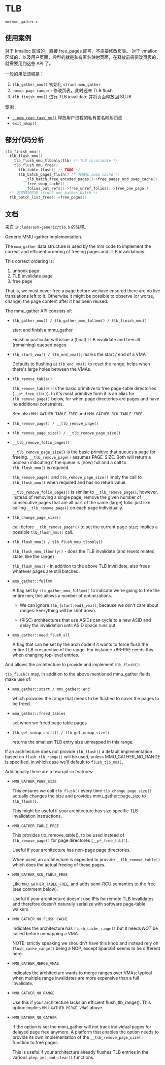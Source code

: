 # TLB

`mm/mmu_gather.c`

## 使用案例

对于 kmalloc 区域的，直接 free_pages 即可，不需要修改页表。
对于 vmalloc 区域的，以及用户页面，典型的就是私有匿名映射页面，在释放前需要改页表的，就需要用到这些 API 了。

一般的用法流程是：

1. `tlb_gather_mmu()` 初始化 `struct mmu_gather`
2. `unmap_page_range()` 修改页表，此时还未 TLB flush
3. `tlb_finish_mmu()` 进行 TLB invalidate 并将页面释放回 SLUB

案例：

- [`__oom_reap_task_mm()`](./oom.md) 释放用户进程的私有匿名映射页面
- `exit_mmap()`

## 部分代码分析

```cpp
tlb_finish_mmu()
  tlb_flush_mmu()
    tlb_flush_mmu_tlbonly(tlb) /* TLB invalidate */
    tlb_flush_mmu_free()
      tlb_table_flush() /* TODO */
      tlb_batch_pages_flush() /* 释放和 swap cache */
        __tlb_batch_free_encoded_pages()->free_pages_and_swap_cache()
          free_swap_cache()
          folios_put_refs()->free_unref_folios()->free_one_page()
  /* 这里释放的是 struct mmu_gather_batch */
  tlb_batch_list_free()->free_pages()
```

## 文档

来自 `include/asm-generic/tlb.h` 的注释。

Generic MMU-gather implementation.

The `mmu_gather` data structure is used by the mm code to implement the
correct and efficient ordering of freeing pages and TLB invalidations.

This correct ordering is:

1. unhook page
2. TLB invalidate page
3. free page

That is, we must never free a page before we have ensured there are no live
translations left to it. Otherwise it might be possible to observe (or
worse, change) the page content after it has been reused.

The mmu_gather API consists of:

- `tlb_gather_mmu() / tlb_gather_mmu_fullmm() / tlb_finish_mmu()`

  start and finish a mmu_gather

  Finish in particular will issue a (final) TLB invalidate and free
  all (remaining) queued pages.

- `tlb_start_vma() / tlb_end_vma()`; marks the start / end of a VMA

  Defaults to flushing at `tlb_end_vma()` to reset the range; helps when
  there's large holes between the VMAs.

- `tlb_remove_table()`

  `tlb_remove_table()` is the basic primitive to free page-table directories
  (`__p*_free_tlb()`). In it's most primitive form it is an alias for
  `tlb_remove_page()` below, for when page directories are pages and have no
  additional constraints.

  See also `MMU_GATHER_TABLE_FREE` and `MMU_GATHER_RCU_TABLE_FREE`.

- `tlb_remove_page() / __tlb_remove_page()`
- `tlb_remove_page_size() / __tlb_remove_page_size()`
- `__tlb_remove_folio_pages()`

  `__tlb_remove_page_size()` is the basic primitive that queues a page for
  freeing. `__tlb_remove_page()` assumes PAGE_SIZE. Both will return a
  boolean indicating if the queue is (now) full and a call to
  `tlb_flush_mmu()` is required.

  `tlb_remove_page()` and `tlb_remove_page_size()` imply the call to
  `tlb_flush_mmu()` when required and has no return value.

  `__tlb_remove_folio_pages()` is similar to `__tlb_remove_page()`, however,
  instead of removing a single page, remove the given number of consecutive
  pages that are all part of the same (large) folio: just like calling
  `__tlb_remove_page()` on each page individually.

- `tlb_change_page_size()`

  call before `__tlb_remove_page*()` to set the current page-size; implies a
  possible `tlb_flush_mmu()` call.

- `tlb_flush_mmu() / tlb_flush_mmu_tlbonly()`

  `tlb_flush_mmu_tlbonly()` - does the TLB invalidate (and resets
  related state, like the range)

  `tlb_flush_mmu()` - in addition to the above TLB invalidate, also frees
  whatever pages are still batched.

- `mmu_gather::fullmm`

  A flag set by `tlb_gather_mmu_fullmm()` to indicate we're going to free
  the entire mm; this allows a number of optimizations.

  - We can ignore `tlb_{start,end}_vma()`; because we don't
    care about ranges. Everything will be shot down.

  - (RISC) architectures that use ASIDs can cycle to a new ASID
    and delay the invalidation until ASID space runs out.

- `mmu_gather::need_flush_all`

  A flag that can be set by the arch code if it wants to force
  flush the entire TLB irrespective of the range. For instance
  x86-PAE needs this when changing top-level entries.

And allows the architecture to provide and implement `tlb_flush()`:

`tlb_flush()` may, in addition to the above mentioned mmu_gather fields, make
use of:

- `mmu_gather::start / mmu_gather::end`

  which provides the range that needs to be flushed to cover the pages to
  be freed.

- `mmu_gather::freed_tables`

  set when we freed page table pages

- `tlb_get_unmap_shift() / tlb_get_unmap_size()`

  returns the smallest TLB entry size unmapped in this range.

If an architecture does not provide `tlb_flush()` a default implementation
based on `flush_tlb_range()` will be used, unless MMU_GATHER_NO_RANGE is
specified, in which case we'll default to `flush_tlb_mm()`.

Additionally there are a few opt-in features:

- `MMU_GATHER_PAGE_SIZE`

  This ensures we call `tlb_flush()` every time `tlb_change_page_size()` actually
  changes the size and provides mmu_gather::page_size to `tlb_flush()`.

  This might be useful if your architecture has size specific TLB
  invalidation instructions.

- `MMU_GATHER_TABLE_FREE`

  This provides tlb_remove_table(), to be used instead of `tlb_remove_page()`
  for page directores (`__p*_free_tlb()`).

  Useful if your architecture has non-page page directories.

  When used, an architecture is expected to provide `__tlb_remove_table()`
  which does the actual freeing of these pages.

- `MMU_GATHER_RCU_TABLE_FREE`

  Like `MMU_GATHER_TABLE_FREE`, and adds semi-RCU semantics to the free (see
  comment below).

  Useful if your architecture doesn't use IPIs for remote TLB invalidates
  and therefore doesn't naturally serialize with software page-table walkers.

- `MMU_GATHER_NO_FLUSH_CACHE`

  Indicates the architecture has `flush_cache_range()` but it needs _NOT_ be called
  before unmapping a VMA.

  NOTE: strictly speaking we shouldn't have this knob and instead rely on
  `flush_cache_range()` being a NOP, except Sparc64 seems to be
  different here.

- `MMU_GATHER_MERGE_VMAS`

  Indicates the architecture wants to merge ranges over VMAs; typical when
  multiple range invalidates are more expensive than a full invalidate.

- `MMU_GATHER_NO_RANGE`

  Use this if your architecture lacks an efficient flush_tlb_range(). This
  option implies `MMU_GATHER_MERGE_VMAS` above.

- `MMU_GATHER_NO_GATHER`

  If the option is set the mmu_gather will not track individual pages for
  delayed page free anymore. A platform that enables the option needs to
  provide its own implementation of the `__tlb_remove_page_size()` function to
  free pages.

  This is useful if your architecture already flushes TLB entries in the
  various `ptep_get_and_clear()` functions.
